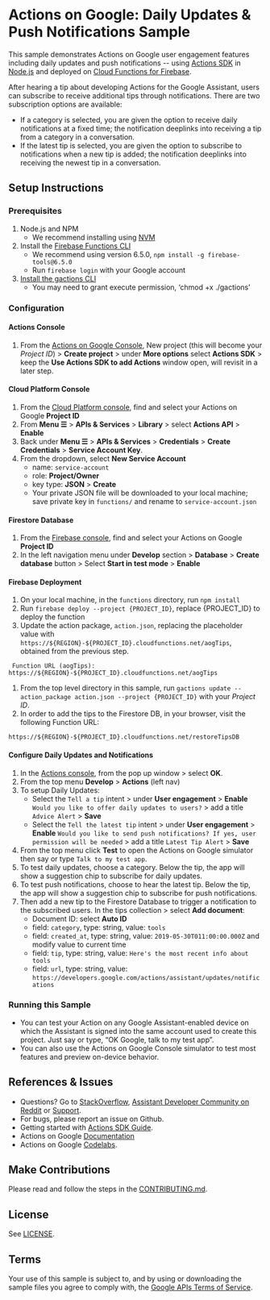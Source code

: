 # Actions on Google: Daily Updates & Push Notifications Sample

This sample demonstrates Actions on Google user engagement features including daily updates and push notifications -- using [Actions SDK](https://developers.google.com/actions/sdk/) in [Node.js](https://github.com/actions-on-google/actions-on-google-nodejs) and deployed on [Cloud Functions for Firebase](https://firebase.google.com/docs/functions/).

After hearing a tip about developing Actions for the Google Assistant, users can subscribe to receive additional tips through notifications. There are two subscription options are available:
* If a category is selected, you are given the option to receive daily notifications at a fixed time; the notification deeplinks into receiving a tip from a category in a conversation.
* If the latest tip is selected, you are given the option to subscribe to notifications when a new tip is added; the notification deeplinks into receiving the newest tip in a conversation.

## Setup Instructions
### Prerequisites
1. Node.js and NPM
    + We recommend installing using [NVM](https://github.com/creationix/nvm)
1. Install the [Firebase Functions CLI](https://firebase.google.com/docs/functions/get-started#set_up_and_initialize_functions_sdk)
    + We recommend using version 6.5.0, `npm install -g firebase-tools@6.5.0`
    + Run `firebase login` with your Google account
1. [Install the gactions CLI](https://developers.google.com/actions/tools/gactions-cli)
    + You may need to grant execute permission, ‘chmod +x ./gactions’

### Configuration
#### Actions Console
1. From the [Actions on Google Console](https://console.actions.google.com/), New project (this will become your *Project ID*) > **Create project** > under **More options** select **Actions SDK** > keep the **Use Actions SDK to add Actions** window open, will revisit in a later step.

#### Cloud Platform Console
1. From the [Cloud Platform console](https://console.cloud.google.com/), find and select your Actions on Google **Project ID**
1. From **Menu ☰** > **APIs & Services** > **Library** > select **Actions API** > **Enable**
1. Back under **Menu ☰** > **APIs & Services** > **Credentials** > **Create Credentials** > **Service Account Key**.
1. From the dropdown, select **New Service Account**
    + name:  `service-account`
    + role:  **Project/Owner**
    + key type: **JSON** > **Create**
    + Your private JSON file will be downloaded to your local machine; save private key in `functions/` and rename to `service-account.json`

#### Firestore Database
1. From the [Firebase console](https://console.firebase.google.com), find and select your Actions on Google **Project ID**
1. In the left navigation menu under **Develop** section > **Database** > **Create database** button > Select **Start in test mode** > **Enable**

#### Firebase Deployment
1. On your local machine, in the `functions` directory, run `npm install`
1. Run `firebase deploy --project {PROJECT_ID}`, replace {PROJECT_ID} to deploy the function
1. Update the action package, `action.json`, replacing the placeholder value with `https://${REGION}-${PROJECT_ID}.cloudfunctions.net/aogTips`, obtained from the previous step.
```
 Function URL (aogTips): https://${REGION}-${PROJECT_ID}.cloudfunctions.net/aogTips
```
1. From the top level directory in this sample, run `gactions update --action_package action.json --project {PROJECT_ID}` with your *Project ID*.
1. In order to add the tips to the Firestore DB, in your browser, visit the following Function URL:
```
https://${REGION}-${PROJECT_ID}.cloudfunctions.net/restoreTipsDB
```
#### Configure Daily Updates and Notifications
1. In the [Actions console](https://console.actions.google.com), from the pop up window > select **OK**.
1. From the top menu **Develop** > **Actions** (left nav)
1. To setup Daily Updates:
    + Select the `Tell a tip` intent > under **User engagement** > **Enable** `Would you like to offer daily updates to users?` > add a title `Advice Alert` > **Save**
    + Select the `Tell the latest tip` intent > under **User engagement** > **Enable** `Would you like to send push notifications? If yes, user permission will be needed` > add a title `Latest Tip Alert` > **Save**
1. From the top menu click **Test** to open the Actions on Google simulator then say or type `Talk to my test app`.
1. To test daily updates, choose a category. Below the tip, the app will show a suggestion chip to subscribe for daily updates.
1. To test push notifications, choose to hear the latest tip. Below the tip, the app will show
a suggestion chip to subscribe for push notifications.
1. Then add a new tip to the Firestore Database to trigger a notification to the subscribed users. In the tips collection > select **Add document**:
    + Document ID: select **Auto ID**
    + field: `category`, type: string, value: `tools`
    + field: `created_at`, type: string, value: `2019-05-30T011:00:00.000Z` and modify value to current time
    + field: `tip`, type: string, value: `Here's the most recent info about tools`
    + field: `url`, type: string, value: `https://developers.google.com/actions/assistant/updates/notifications`

### Running this Sample
+ You can test your Action on any Google Assistant-enabled device on which the Assistant is signed into the same account used to create this project. Just say or type, “OK Google, talk to my test app”.
+ You can also use the Actions on Google Console simulator to test most features and preview on-device behavior.

## References & Issues
+ Questions? Go to [StackOverflow](https://stackoverflow.com/questions/tagged/actions-on-google), [Assistant Developer Community on Reddit](https://www.reddit.com/r/GoogleAssistantDev/) or [Support](https://developers.google.com/actions/support/).
+ For bugs, please report an issue on Github.
+ Getting started with [Actions SDK Guide](https://developers.google.com/actions/sdk/).
+ Actions on Google [Documentation](https://developers.google.com/actions/extending-the-assistant)
+ Actions on Google [Codelabs](https://codelabs.developers.google.com/?cat=Assistant).

## Make Contributions
Please read and follow the steps in the [CONTRIBUTING.md](CONTRIBUTING.md).

## License
See [LICENSE](LICENSE).

## Terms
Your use of this sample is subject to, and by using or downloading the sample files you agree to comply with, the [Google APIs Terms of Service](https://developers.google.com/terms/).
